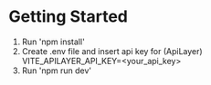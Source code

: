 # Getting Started

1. Run 'npm install'
2. Create .env file and insert api key for (ApiLayer) VITE_APILAYER_API_KEY=<your_api_key>
3. Run 'npm run dev'
